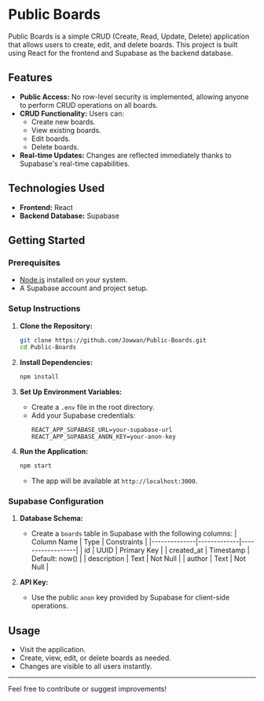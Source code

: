 # Public Boards

Public Boards is a simple CRUD (Create, Read, Update, Delete) application that allows users to create, edit, and delete boards. This project is built using React for the frontend and Supabase as the backend database.

## Features

- **Public Access:** No row-level security is implemented, allowing anyone to perform CRUD operations on all boards.
- **CRUD Functionality:** Users can:
  - Create new boards.
  - View existing boards.
  - Edit boards.
  - Delete boards.
- **Real-time Updates:** Changes are reflected immediately thanks to Supabase's real-time capabilities.

## Technologies Used

- **Frontend:** React
- **Backend Database:** Supabase

## Getting Started

### Prerequisites

- [Node.js](https://nodejs.org/) installed on your system.
- A Supabase account and project setup.

### Setup Instructions

1. **Clone the Repository:**
   ```bash
   git clone https://github.com/Jowwan/Public-Boards.git
   cd Public-Boards
   ```

2. **Install Dependencies:**
   ```bash
   npm install
   ```

3. **Set Up Environment Variables:**
   - Create a `.env` file in the root directory.
   - Add your Supabase credentials:
     ```env
     REACT_APP_SUPABASE_URL=your-supabase-url
     REACT_APP_SUPABASE_ANON_KEY=your-anon-key
     ```

4. **Run the Application:**
   ```bash
   npm start
   ```
   - The app will be available at `http://localhost:3000`.

### Supabase Configuration

1. **Database Schema:**
   - Create a `boards` table in Supabase with the following columns:
     | Column Name  | Type        | Constraints      |
     |--------------|-------------|------------------|
     | id           | UUID        | Primary Key      |
     | created_at   | Timestamp   | Default: now()   |
     | description  | Text        | Not Null         |
     | author       | Text        | Not Null         |

2. **API Key:**
   - Use the public `anon` key provided by Supabase for client-side operations.

## Usage

- Visit the application.
- Create, view, edit, or delete boards as needed.
- Changes are visible to all users instantly.

---

Feel free to contribute or suggest improvements!

